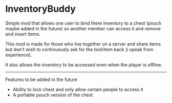 InventoryBuddy
==============

Simple mod that allows one user to bind there inventory to a chest (pouch maybe added in the future) so another member can access it and remove and insert items.

This mod is made for those who live together on a server and share items but don't wish to continuously ask for the tool/item back (i speak from experience).

It also allows the inventory to be accessed even when the player is offline.

_________________________________________

Features to be added in the future

- Ability to lock chest and only allow certain people to access it
- A portable pouch version of the chest
